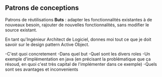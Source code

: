 
## Patrons de conceptions

Patrons de réutilisations
**Buts** : adapter les fonctionnalités existantes à de nouveaux besoin, rajouter de nouvelles fonctionnalités, sans modifier le source existant.


En tant qu'Ingénieur Architect de Logiciel, donnes moi tout ce que je doit savoir sur le design pattern Active Object.

-C'est quoi concretement
-Dans quel but
-Quel sont les divers roles 
-Un exemple d'implémentation en java (en précisant la problématique que ça résoud, en quoi c'est très capital de l'implémenter dans ce exemple)
-Quels sont ses avantages et inconvenients